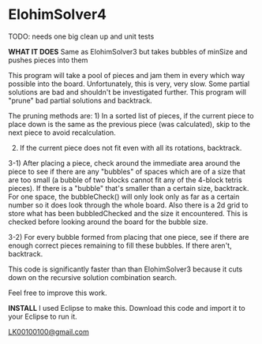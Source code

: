ElohimSolver4
=============
TODO: needs one big clean up and unit tests

<b>WHAT IT DOES</b>
Same as ElohimSolver3 but takes bubbles of minSize and pushes pieces into them

This program will take a pool of pieces and jam them in every which way possible into the board. Unfortunately, this is very,
very slow. Some partial solutions are bad and shouldn't be investigated further. This program will "prune" bad partial
solutions and backtrack.

The pruning methods are: 1) In a sorted list of pieces, if the current piece to place down is the same as the previous piece
(was calculated), skip to the next piece to avoid recalculation.

2) If the current piece does not fit even with all its rotations, backtrack.

3-1) After placing a piece, check around the immediate area around the piece to see if there are any "bubbles" of spaces which
are of a size that are too small (a bubble of two blocks cannot fit any of the 4-block tetris pieces). If there is a "bubble"
that's smaller than a certain size, backtrack. For one space, the bubbleCheck() will only look only as far as a certain number
so it does look through the whole board. Also there is a 2d grid to store what has been bubbledChecked and the size it
encountered. This is checked before looking around the board for the bubble size.

3-2) For every bubble formed from placing that one piece, see if there are enough correct pieces remaining to fill these
bubbles. If there aren't, backtrack.

This code is significantly faster than than ElohimSolver3 because it cuts down on the recursive solution combination search.

Feel free to improve this work.

<b>INSTALL</b>
I used Eclipse to make this. Download this code and import it to your Eclipse to run it.

LK00100100@gmail.com
